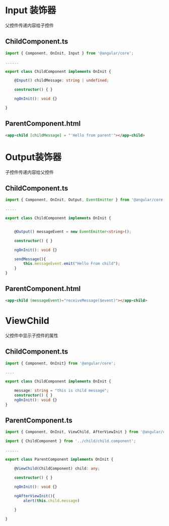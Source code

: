 # Input 装饰器
父控件传递内容给子控件
## ChildComponent.ts
```ts
import { Component, OnInit, Input } from '@angular/core';

......

export class ChildComponent implements OnInit {

	@Input() childMessage: string | undefined;

	constructor() { }

	ngOnInit(): void {}

}
```
## ParentComponent.html
```html
<app-child [childMessage] = "'Hello from parent'"></app-child>
```

# Output装饰器
子控件传递内容给父控件
## ChildComponent.ts
```ts
import { Component, OnInit, Output, EventEmitter } from '@angular/core';

.....

export class ChildComponent implements OnInit {


	@Output() messageEvent = new EventEmitter<string>();

	constructor() { }

	ngOnInit(): void {}

	sendMessage(){
		this.messageEvent.emit("Hello From child");
	}
}
```
## ParentComponent.html
```html
<app-child (messageEvent)="receiveMessage($event)"></app-child>
```
# ViewChild
父控件中显示子控件的属性
## ChildComponent.ts
```ts
import { Component, OnInit} from '@angular/core';

....

export class ChildComponent implements OnInit {

	message: string = "this is child message";
	constructor() { }
	ngOnInit(): void {}
}
```
## ParentComponent.ts
```ts
import { Component, OnInit, ViewChild, AfterViewInit } from '@angular/core';

import { ChildComponent } from '../child/child.component';

...... 

export class ParentComponent implements OnInit {

	@ViewChild(ChildComponent) child: any;

	constructor() { }

	ngOnInit(): void {}
  
	ngAfterViewInit(){
		alert(this.child.message)

	}

}
```
